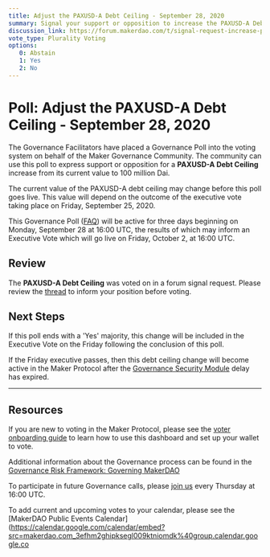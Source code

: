 ```yaml
---
title: Adjust the PAXUSD-A Debt Ceiling - September 28, 2020
summary: Signal your support or opposition to increase the PAXUSD-A Debt Ceiling from its current value to 100 million Dai
discussion_link: https://forum.makerdao.com/t/signal-request-increase-paxusd-a-debt-ceiling/4263
vote_type: Plurality Voting
options:
   0: Abstain
   1: Yes
   2: No
---
```

# Poll: Adjust the PAXUSD-A Debt Ceiling - September 28, 2020

The Governance Facilitators have placed a Governance Poll into the voting system on behalf of the Maker Governance Community. The community can use this poll to express support or opposition for a **PAXUSD-A Debt Ceiling** increase from its current value to 100 million Dai.

The current value of the PAXUSD-A debt ceiling may change before this poll goes live. This value will depend on the outcome of the executive vote taking place on Friday, September 25, 2020.

This Governance Poll ([FAQ](https://community-development.makerdao.com/makerdao-scd-faqs/scd-faqs/governance)) will be active for three days beginning on Monday, September 28 at 16:00 UTC, the results of which may inform an Executive Vote which will go live on Friday, October 2, at 16:00 UTC.

## Review

The **PAXUSD-A Debt Ceiling** was voted on in a forum signal request. Please review the [thread](https://forum.makerdao.com/t/signal-request-increase-paxusd-a-debt-ceiling/4263) to inform your position before voting.

## Next Steps

If this poll ends with a 'Yes' majority, this change will be included in the Executive Vote on the Friday following the conclusion of this poll. 

If the Friday executive passes, then this debt ceiling change will become active in the Maker Protocol after the [Governance Security Module](https://forum.makerdao.com/tag/govsec-module) delay has expired.

---

## Resources

If you are new to voting in the Maker Protocol, please see the [voter onboarding guide](https://community-development.makerdao.com/onboarding/voter-onboarding) to learn how to use this dashboard and set up your wallet to vote.

Additional information about the Governance process can be found in the [Governance Risk Framework: Governing MakerDAO](https://community-development.makerdao.com/governance/governance-risk-framework)

To participate in future Governance calls, please [join us](https://community-development.makerdao.com/governance/governance-and-risk-meetings) every Thursday at 16:00 UTC.

To add current and upcoming votes to your calendar, please see the [MakerDAO Public Events Calendar](https://calendar.google.com/calendar/embed?src=makerdao.com_3efhm2ghipksegl009ktniomdk%40group.calendar.google.co
